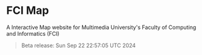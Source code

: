 # FCI Map
A Interactive Map website for Multimedia University's Faculty of Computing and Informatics (FCI)

> Beta release: 
> Sun Sep 22 22:57:05 UTC 2024
